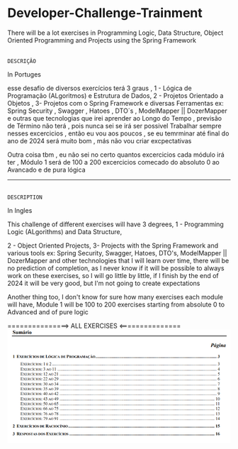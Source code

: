 # Developer-Challenge-Trainment
There will be a lot exercises in Programming Logic, Data Structure, Object Oriented Programming and Projects using the Spring Framework

                                                                              DESCRIÇÂO 

In Portuges

esse desafio de diversos exercícios terá 3 graus ,
1 - Lógica de Programação (ALgoritmos) e Estrutura de Dados,
2 - Projetos Orientado a Objetos ,
3- Projetos com o Spring Framework 
e diversas Ferramentas 
ex: Spring Security , Swagger , Hatoes , DTO´s , ModelMapper || DozerMapper  e outras que tecnologias que irei aprender ao Longo do Tempo , previsão de Término não terá , pois nunca sei se irá ser possivel Trabalhar sempre nesses excercicios , então eu vou aos poucos , se eu temrminar até final do ano de 2024 será muito bom , más não vou criar excpectativas 

Outra coisa tbm , eu não sei no certo quantos excercicios cada módulo irá ter , Módulo 1 será de 100 a 200 excercicios comecado do absoluto 0 ao Avancado e de pura lógica 

----------------------------------------------------------------------------------------------------------------------------------------------------------------------------------------------------

                                                                               DESCRIPTION                              
In Ingles

This challenge of different exercises will have 3 degrees,
1 - Programming Logic (ALgorithms) and Data Structure,

2 - Object Oriented Projects,
3- Projects with the Spring Framework
and various tools
ex: Spring Security, Swagger, Hatoes, DTO's, ModelMapper || DozerMapper and other technologies that I will learn over time, there will be no prediction of completion, as I never know if it will be possible to always work on these exercises, so I will go little by little, if I finish by the end of 2024 it will be very good, but I'm not going to create expectations

Another thing too, I don't know for sure how many exercises each module will have, Module 1 will be 100 to 200 exercises starting from absolute 0 to Advanced and of pure logic

===============> ALL EXERCISES <===============
![alt text](<Captura de tela 2024-08-12 135424.png>)